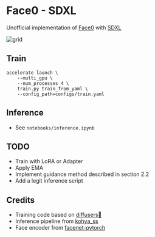 # Face0 - SDXL

Unofficial implementation of [Face0](https://arxiv.org/abs/2306.06638) with [SDXL](https://huggingface.co/stabilityai/stable-diffusion-xl-base-1.0)


![grid](https://github.com/bryandlee/face0-sdxl/assets/26464535/2baac317-959e-40fc-96de-7bede63d8980)


## Train
```shell
accelerate launch \
    --multi_gpu \
    --num_processes 4 \
    train.py train_from_yaml \
    --config_path=configs/train.yaml
```

## Inference
* See `notebooks/inference.ipynb`


## TODO
* Train with LoRA or Adapter
* Apply EMA
* Implement guidance method described in section 2.2
* Add a legit inference script


## Credits
* Training code based on [diffusers🧨](https://github.com/huggingface/diffusers)
* Inference pipeline from [kohya_ss](https://github.com/bmaltais/kohya_ss)
* Face encoder from [facenet-pytorch](https://github.com/timesler/facenet-pytorch)
